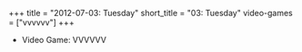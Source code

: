 +++
title = "2012-07-03: Tuesday"
short_title = "03: Tuesday"
video-games = ["vvvvvv"]
+++


* Video Game: VVVVVV